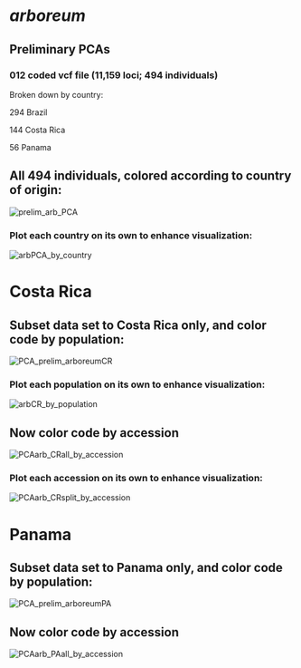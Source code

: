 # *arboreum*
## Preliminary PCAs  
### 012 coded vcf file (11,159 loci; 494 individuals)

Broken down by country: 

294 Brazil

144 Costa Rica

56 Panama

## All 494 individuals, colored according to country of origin:

![prelim_arb_PCA](https://user-images.githubusercontent.com/30299787/103182265-123cce80-485f-11eb-809b-d053482f3b11.jpg)

### Plot each country on its own to enhance visualization:

![arbPCA_by_country](https://user-images.githubusercontent.com/30299787/103182305-3f897c80-485f-11eb-9c52-b4f7a2aeb58a.jpg)

# Costa Rica
## Subset data set to Costa Rica only, and color code by population:

![PCA_prelim_arboreumCR](https://user-images.githubusercontent.com/30299787/103182408-e3732800-485f-11eb-8ff1-7a4b2da8cac1.jpg)

### Plot each population on its own to enhance visualization:

![arbCR_by_population](https://user-images.githubusercontent.com/30299787/103182367-ab6be500-485f-11eb-9e37-6f6da6fcf5f2.jpg)

## Now color code by accession 

![PCAarb_CRall_by_accession](https://user-images.githubusercontent.com/30299787/103255387-feb46500-493d-11eb-8e98-764f6684bafa.jpeg)

### Plot each accession on its own to enhance visualization:

![PCAarb_CRsplit_by_accession](https://user-images.githubusercontent.com/30299787/103255410-0ffd7180-493e-11eb-9723-95257cc0ed8f.jpeg)

# Panama
## Subset data set to Panama only, and color code by population:

![PCA_prelim_arboreumPA](https://user-images.githubusercontent.com/30299787/103253612-bcd3f080-4936-11eb-86d7-c3a6bed69c3f.jpg)

## Now color code by accession 

![PCAarb_PAall_by_accession](https://user-images.githubusercontent.com/30299787/103255440-26a3c880-493e-11eb-9766-398fc2b44620.jpg)

